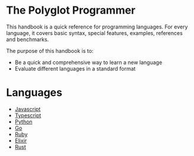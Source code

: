 # The Polyglot Programmer

This handbook is a quick reference for programming languages. For every language, it covers basic syntax, special features, examples, references and benchmarks.

The purpose of this handbook is to:

- Be a quick and comprehensive way to learn a new language
- Evaluate different languages in a standard format

# Languages

- [Javascript]('/javascript')
- [Typescript]('/typescript')
- [Python]('/python')
- [Go]('/go')
- [Ruby]('/ruby')
- [Elixir]('/elixir')
- [Rust]('/rust')
